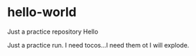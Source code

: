 # hello-world
Just a practice repository 
Hello

Just a practice run.  I need tocos...I need them ot I will explode.
